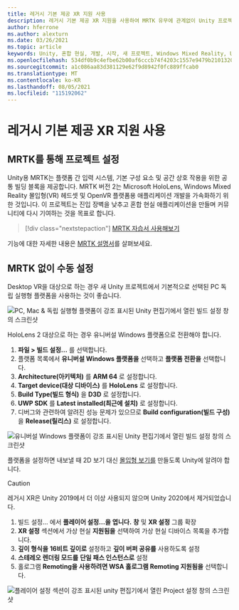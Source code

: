 ```yaml
---
title: 레거시 기본 제공 XR 지원 사용
description: 레거시 기본 제공 XR 지원을 사용하여 MRTK 유무에 관계없이 Unity 프로젝트를 설정하는 방법을 알아봅니다.
author: hferrone
ms.author: alexturn
ms.date: 03/26/2021
ms.topic: article
keywords: Unity, 혼합 현실, 개발, 시작, 새 프로젝트, Windows Mixed Reality, UWP, XR, 성능, 레거시, mrtk
ms.openlocfilehash: 534df0b9c4efbe62b00af6cccb74f4203c1557e9479b2101320bab3bbdb5e565
ms.sourcegitcommit: a1c086aa83d381129e62f9d8942f0fc889ffcab0
ms.translationtype: MT
ms.contentlocale: ko-KR
ms.lasthandoff: 08/05/2021
ms.locfileid: "115192062"
---
```

# <a name="using-legacy-built-in-xr-support"></a>레거시 기본 제공 XR 지원 사용

## <a name="setting-up-your-project-with-mrtk"></a>MRTK를 통해 프로젝트 설정

Unity용 MRTK는 플랫폼 간 입력 시스템, 기본 구성 요소 및 공간 상호 작용을 위한 공통 빌딩 블록을 제공합니다. MRTK 버전 2는 Microsoft HoloLens, Windows Mixed Reality 몰입형(VR) 헤드셋 및 OpenVR 플랫폼용 애플리케이션 개발을 가속화하기 위한 것입니다. 이 프로젝트는 진입 장벽을 낮추고 혼합 현실 애플리케이션을 만들며 커뮤니티에 다시 기여하는 것을 목표로 합니다.

> [!div class="nextstepaction"]
> [MRTK 자습서 사용해보기](./tutorials/mr-learning-base-02.md?tabs=wsa)

기능에 대한 자세한 내용은 [MRTK 설명서](/windows/mixed-reality/mrtk-unity)를 살펴보세요.

## <a name="manual-setup-without-mrtk"></a>MRTK 없이 수동 설정

Desktop VR을 대상으로 하는 경우 새 Unity 프로젝트에서 기본적으로 선택된 PC 독립 실행형 플랫폼을 사용하는 것이 좋습니다.

![PC, Mac & 독립 실행형 플랫폼이 강조 표시된 Unity 편집기에서 열린 빌드 설정 창의 스크린샷](images/wmr-config-img-3.png)

HoloLens 2 대상으로 하는 경우 유니버설 Windows 플랫폼으로 전환해야 합니다.

1.  **파일 > 빌드 설정...** 를 선택합니다.
2.  플랫폼 목록에서 **유니버설 Windows 플랫폼을** 선택하고 **플랫폼 전환을** 선택합니다.
3.  **Architecture(아키텍처)** 를 **ARM 64** 로 설정합니다.
4.  **Target device(대상 디바이스)** 를 **HoloLens** 로 설정합니다.
5.  **Build Type(빌드 형식)** 을 **D3D** 로 설정합니다.
6.  **UWP SDK** 를 **Latest installed(최근에 설치)** 로 설정합니다.
7.  디버그와 관련하여 알려진 성능 문제가 있으므로 **Build configuration(빌드 구성)** 을 **Release(릴리스)** 로 설정합니다.

![유니버설 Windows 플랫폼이 강조 표시된 Unity 편집기에서 열린 빌드 설정 창의 스크린샷](images/wmr-config-img-4.png)

플랫폼을 설정하면 내보낼 때 2D 보기 대신 [몰입형 보기를](../../design/app-views.md) 만들도록 Unity에 알려야 합니다.

> [!CAUTION]
> 레거시 XR은 Unity 2019에서 더 이상 사용되지 않으며 Unity 2020에서 제거되었습니다.

1. 빌드 설정... 에서 **플레이어 설정...을 엽니다.** **창** 및 **XR 설정** 그룹 확장
2. **XR 설정** 섹션에서 가상 현실 **지원됨을** 선택하여 가상 현실 디바이스 목록을 추가합니다.
3. **깊이 형식을** **16비트 깊이로** 설정하고 **깊이 버퍼 공유를** 사용하도록 설정
4. **스테레오 렌더링 모드를** **단일 패스 인스턴스로** 설정
5. 홀로그램 **Remoting을 사용하려면 WSA 홀로그램 Remoting 지원됨을** 선택합니다. 

![플레이어 설정 섹션이 강조 표시된 unity 편집기에서 열린 Project 설정 창의 스크린샷](images/wmr-config-img-9.png)
